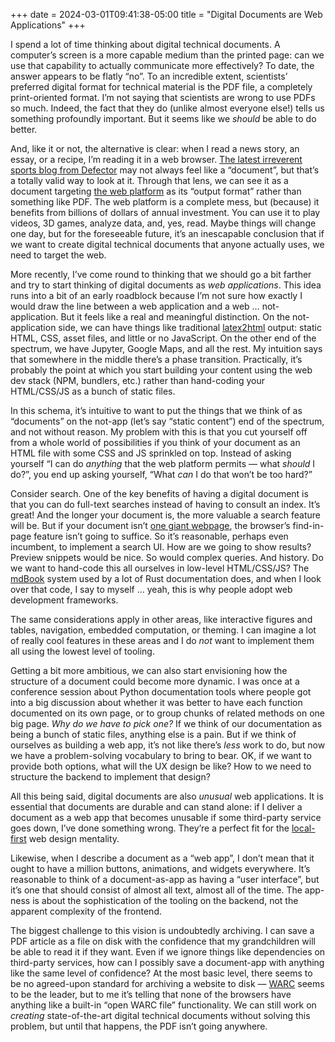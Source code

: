 +++
date = 2024-03-01T09:41:38-05:00
title = "Digital Documents are Web Applications"
+++

I spend a lot of time thinking about digital technical documents. A computer’s
screen is a more capable medium than the printed page: can we use that
capability to actually communicate more effectively? To date, the answer appears
to be flatly “no”. To an incredible extent, scientists’ preferred digital format
for technical material is the PDF file, a completely print-oriented format. I’m
not saying that scientists are wrong to use PDFs so much. Indeed, the fact that
they do (unlike almost everyone else!) tells us something profoundly important.
But it seems like we *should* be able to do better.

<!-- more -->

And, like it or not, the alternative is clear: when I read a news story, an
essay, or a recipe, I’m reading it in a web browser. [The latest irreverent
sports blog from Defector][blog] may not always feel like a “document”, but
that’s a totally valid way to look at it. Through that lens, we can see it as a
document targeting [the web platform][twp] as its “output format” rather than
something like PDF. The web platform is a complete mess, but (because) it
benefits from billions of dollars of annual investment. You can use it to play
videos, 3D games, analyze data, and, yes, read. Maybe things will change one
day, but for the foreseeable future, it’s an inescapable conclusion that if we
want to create digital technical documents that anyone actually uses, we need to
target the web.

[blog]: https://defector.com/how-many-angry-fellas-does-it-take-to-dislodge-cam-newtons-hat
[twp]: https://en.wikipedia.org/wiki/Web_platform

More recently, I’ve come round to thinking that we should go a bit farther and
try to start thinking of digital documents as *web applications*. This idea runs
into a bit of an early roadblock because I’m not sure how exactly I would draw
the line between a web application and a web … not-application. But it feels
like a real and meaningful distinction. On the not-application side, we can have
things like traditional [latex2html] output: static HTML, CSS, asset files, and
little or no JavaScript. On the other end of the spectrum, we have Jupyter,
Google Maps, and all the rest. My intuition says that somewhere in the middle
there’s a phase transition. Practically, it’s probably the point at which you
start building your content using the web dev stack (NPM, bundlers, etc.) rather
than hand-coding your HTML/CSS/JS as a bunch of static files.

[latex2html]: https://www.latex2html.org/

In this schema, it’s intuitive to want to put the things that we think of as
“documents” on the not-app (let’s say “static content”) end of the spectrum, and
not without reason. My problem with this is that you cut yourself off from a
whole world of possibilities if you think of your document as an HTML file with
some CSS and JS sprinkled on top. Instead of asking yourself “I can do
*anything* that the web platform permits — what *should* I do?”, you end up
asking yourself, “What *can* I do that won’t be too hard?”

Consider search. One of the key benefits of having a digital document is that
you can do full-text searches instead of having to consult an index. It’s great!
And the longer your document is, the more valuable a search feature will be. But
if your document isn’t [one giant webpage][moby], the browser’s find-in-page
feature isn’t going to suffice. So it’s reasonable, perhaps even incumbent, to
implement a search UI. How are we going to show results? Preview snippets would
be nice. So would complex queries. And history. Do we want to hand-code this all
ourselves in low-level HTML/CSS/JS? The [mdBook][mdb] system used by a lot of
Rust documentation does, and when I look over that code, I say to myself … yeah,
this is why people adopt web development frameworks.

[moby]: https://clickhole.com/the-time-i-spent-on-a-commercial-whaling-ship-totally-c-1825124286/
[mdb]: https://github.com/rust-lang/mdBook/blob/master/src/theme/searcher/searcher.js

The same considerations apply in other areas, like interactive figures and
tables, navigation, embedded computation, or theming. I can imagine a lot of
really cool features in these areas and I do *not* want to implement them all
using the lowest level of tooling.

Getting a bit more ambitious, we can also start envisioning how the structure of
a document could become more dynamic. I was once at a conference session about
Python documentation tools where people got into a big discussion about whether
it was better to have each function documented on its own page, or to group
chunks of related methods on one big page. *Why do we have to pick one?* If we
think of our documentation as being a bunch of static files, anything else is a
pain. But if we think of ourselves as building a web app, it’s not like there’s
*less* work to do, but now we have a problem-solving vocabulary to bring to
bear. OK, if we want to provide both options, what will the UX design be like?
How to we need to structure the backend to implement that design?

All this being said, digital documents are also *unusual* web applications. It
is essential that documents are durable and can stand alone: if I deliver a
document as a web app that becomes unusable if some third-party service goes
down, I’ve done something wrong. They’re a perfect fit for the [local-first] web
design mentality.

Likewise, when I describe a document as a “web app”, I don’t mean that it ought
to have a million buttons, animations, and widgets everywhere. It’s reasonable
to think of a document-as-app as having a “user interface”, but it’s one that
should consist of almost all text, almost all of the time. The app-ness is about
the sophistication of the tooling on the backend, not the apparent complexity of
the frontend.

[local-first]: https://www.inkandswitch.com/local-first/

The biggest challenge to this vision is undoubtedly archiving. I can save a PDF
article as a file on disk with the confidence that my grandchildren will be able
to read it if they want. Even if we ignore things like dependencies on
third-party services, how can I possibly save a document-app with anything like
the same level of confidence? At the most basic level, there seems to be no
agreed-upon standard for archiving a website to disk — [WARC] seems to be the
leader, but to me it’s telling that none of the browsers have anything like a
built-in “open WARC file” functionality. We can still work on *creating*
state-of-the-art digital technical documents without solving this problem, but
until that happens, the PDF isn’t going anywhere.

[WARC]: https://en.wikipedia.org/wiki/WARC_(file_format)